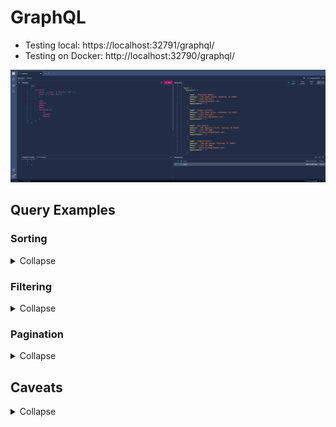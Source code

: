 # GraphQL

-   Testing local: https://localhost:32791/graphql/
-   Testing on Docker: http://localhost:32790/graphql/

![alt text](../../img/GraphQL.jpg)

## Query Examples

### Sorting

<details>
    <summary>Collapse</summary>

-   Sorting by Name

    ```gql
    {
        medics(order: [{ name: ASC }]) {
            name
            medicalSpecialtyId
            appointments {
                schedule
            }
        }
    }
    ```

</details>

### Filtering

<details>
    <summary>Collapse</summary>

-   Filtering on name contains:

    ```gql
    {
        patients(where: { name: { contains: "ph" } }) {
            name
            address
            phone
            email
            appointments {
                id
                schedule
                medicId
            }
        }
    }
    ```

-   Filtering on name equals:
    ```gql
    {
        patients(where: { name: { eq: "Alexander Hughes" } }) {
            name
            address
            phone
            email
            appointments {
                id
                schedule
                medicId
            }
        }
    }
    ```

</details>

### Pagination

<details>
    <summary>Collapse</summary>

Managed to get it working by adding the `[UsePaging]` decorator only on the query - **Query.cs** - but on the models:

```csharp
...
[UsePaging]
[UseProjection]
[UseFiltering]
[UseSorting]
public IQueryable<Patient> GetPatients([Service] PostgreContext context) => context.Patients;
...
```

-   Getting the first 2 records:

    ```gql
      {
          // Ordered by name and getting 2 records
          // (I just have 5 records by the time I was running the code 😜)
          patients( order: [ { name: ASC }] first: 2) {
              edges {
                  node {
                      id
                      name
                  }
                  cursor                  // shows the cursor position of the current record
                  }
                  pageInfo {
                      hasNextPage         // boolean, indicates if a next page exists
                      hasPreviousPage     // boolean, indicates if a previous page exists
                      startCursor         // Indicates the value of the first cursor on the current query
                      endCursor           // Indicates the value of the last cursor on the current query
              }
          }
      }
    ```

    Response:

    ```json
    {
        "data": {
            "patients": {
                "edges": [
                    {
                        "node": {
                            "id": "b681485e-a062-4e71-9272-96e610e5bd36",
                            "name": "Alexander Hughes"
                        },
                        "cursor": "MA=="
                    },
                    {
                        "node": {
                            "id": "e916e089-3681-464f-9fe6-1cc522280800",
                            "name": "Harper Collins"
                        },
                        "cursor": "MQ=="
                    }
                ],
                "pageInfo": {
                    "hasNextPage": true,
                    "hasPreviousPage": false,
                    "startCursor": "MA==",
                    "endCursor": "MQ=="
                }
            }
        }
    }
    ```

-   Getting the next 2 records: Note the `after: "MQ=="` setted with the value of `endCursor`

    ```gql
    {
        patients(order: [{ name: ASC }], first: 2, after: "MQ==") {
            edges {
                node {
                    id
                    name
                }
                cursor
            }
            pageInfo {
                hasNextPage
                hasPreviousPage
                startCursor
                endCursor
            }
        }
    }
    ```

    Response:

    ```json
    {
        "data": {
            "patients": {
                "edges": [
                    {
                        "node": {
                            "id": "e5dcab66-2937-43ec-8976-0eac94cbd104",
                            "name": "Mia Rivera"
                        },
                        "cursor": "Mg=="
                    },
                    {
                        "node": {
                            "id": "1e58ace1-df38-4f32-b9ae-8f98f7375265",
                            "name": "Noah Reed"
                        },
                        "cursor": "Mw=="
                    }
                ],
                "pageInfo": {
                    "hasNextPage": true,
                    "hasPreviousPage": true,
                    "startCursor": "Mg==",
                    "endCursor": "Mw=="
                }
            }
        }
    }
    ```

-   Getting the previous 2 records: Note the `before: "Mg=="` setted with the value of `startCursor`

    ```gql
    {
        patients(order: [{ name: ASC }], first: 2, before: "Mg==") {
            edges {
                node {
                    id
                    name
                }
                cursor
            }
            pageInfo {
                hasNextPage
                hasPreviousPage
                startCursor
                endCursor
            }
        }
    }
    ```

    Response:

    ```json
    {
        "data": {
            "patients": {
                "edges": [
                    {
                        "node": {
                            "id": "b681485e-a062-4e71-9272-96e610e5bd36",
                            "name": "Alexander Hughes"
                        },
                        "cursor": "MA=="
                    },
                    {
                        "node": {
                            "id": "e916e089-3681-464f-9fe6-1cc522280800",
                            "name": "Harper Collins"
                        },
                        "cursor": "MQ=="
                    }
                ],
                "pageInfo": {
                    "hasNextPage": true,
                    "hasPreviousPage": false,
                    "startCursor": "MA==",
                    "endCursor": "MQ=="
                }
            }
        }
    }
    ```

</details>

## Caveats

<details>
    <summary>Collapse</summary>

-   [UseSorting] decorator on the models is causing execution errors.

```csharp
public class Medic
{
    [Key]
    public Guid Id { get; set; }
    [Required]
    public string Name { get; set; }
    public string Address { get; set; }
    [Phone]
    public string Phone { get; set; }
    [EmailAddress]
    public string Email { get; set; }

    [Required]
    //[UseSorting] // Execution errors
    [ForeignKey(nameof(MedicalSpecialty))]
    public List<Guid> MedicalSpecialtyId { get; set; }

    [JsonIgnore]
    //[UseSorting] // Execution errors
    public List<Appointment> Appointments { get; } = new();

}
```

-   `.RegisterDbContextFactory()` on **Program.cs** is causing execution errors.

```csharp
...
builder.Services.AddGraphQLServer().AddQueryType<Query>()
                                   //.RegisterDbContextFactory<PostgreContext>() // Execution errors
                                   .AddProjections()
                                   .AddFiltering()
                                   .AddSorting();
...
```

</details>
